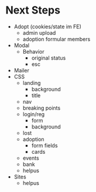 # Next Steps

- Adopt (cookies/state im FE)
  - admin upload 
  - adoption formular members
- Modal
  - Behavior
    - original status
    - esc
- Mailer
- CSS
  - landing
    - background
    - title
  - nav
  - breaking points
  - login/reg
    - form
    - background
  - lost
  - adoption
    - form fields
    - cards
  - events
  - bank
  - helpus
- Sites
  - helpus